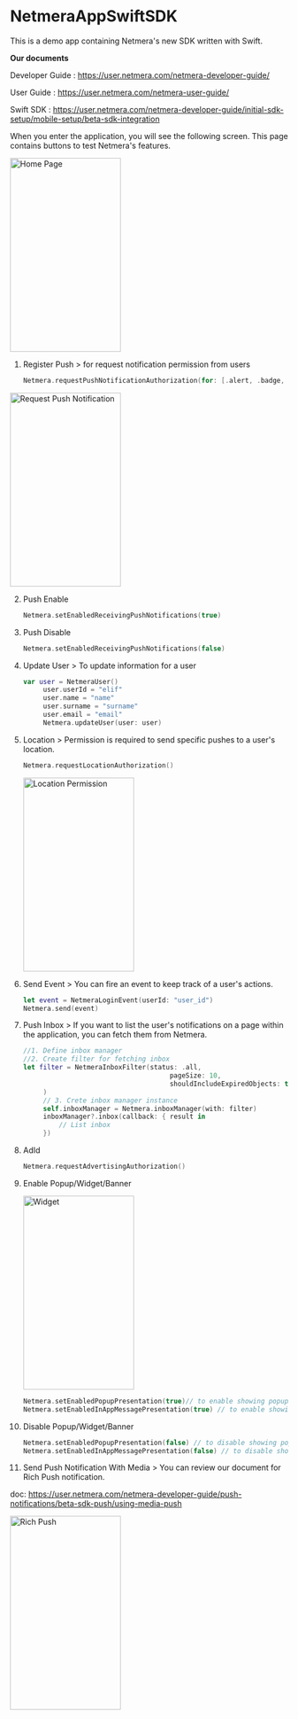 # NetmeraAppSwiftSDK

This is a demo app containing Netmera's new SDK written with Swift.

**Our documents**

Developer Guide : https://user.netmera.com/netmera-developer-guide/

User Guide : https://user.netmera.com/netmera-user-guide/

Swift SDK : https://user.netmera.com/netmera-developer-guide/initial-sdk-setup/mobile-setup/beta-sdk-integration


When you enter the application, you will see the following screen. This page contains buttons to test Netmera's features.

<img src="https://github.com/elifyrktrk/NetmeraAppSwiftSDK/assets/36786466/16c14d5e-4b89-49dc-9fba-c2ae15a8663a" alt="Home Page" width="200" height="350">

1. Register Push > for request notification permission from users
   ```swift
   Netmera.requestPushNotificationAuthorization(for: [.alert, .badge, .sound])
<img src="https://github.com/elifyrktrk/NetmeraAppSwiftSDK/assets/36786466/8a19159f-b2af-4c37-abc2-4415d199cac0" alt="Request Push Notification" width="200" height="350">

2. Push Enable 
   ```swift
   Netmera.setEnabledReceivingPushNotifications(true)

3. Push Disable
   ```swift
   Netmera.setEnabledReceivingPushNotifications(false)

4. Update User > To update information for a user
   ```swift
   var user = NetmeraUser()
        user.userId = "elif"
        user.name = "name"
        user.surname = "surname"
        user.email = "email"
        Netmera.updateUser(user: user)

5. Location > Permission is required to send specific pushes to a user's location.
   ```swift
   Netmera.requestLocationAuthorization()
   ```
   <img src="https://github.com/elifyrktrk/NetmeraAppSwiftSDK/assets/36786466/b48e8426-2d2b-425f-baee-052136c2e359" alt="Location Permission" width="200" height="350">

6. Send Event > You can fire an event to keep track of a user's actions.
   ```swift
   let event = NetmeraLoginEvent(userId: "user_id")
   Netmera.send(event)

7. Push Inbox > If you want to list the user's notifications on a page within the application, you can fetch them from Netmera.
   ```swift
   //1. Define inbox manager
   //2. Create filter for fetching inbox
   let filter = NetmeraInboxFilter(status: .all,
                                        pageSize: 10,
                                        shouldIncludeExpiredObjects: true                                
        )
        // 3. Crete inbox manager instance
        self.inboxManager = Netmera.inboxManager(with: filter)
        inboxManager?.inbox(callback: { result in
            // List inbox
        })

8. AdId 
   ```swift
   Netmera.requestAdvertisingAuthorization()

9. Enable Popup/Widget/Banner
    
   <img src="https://github.com/elifyrktrk/NetmeraAppSwiftSDK/assets/36786466/62b07616-9202-465c-b31d-f6299ba75f4f"
 alt="Widget" width="200" height="350">
 
   ```swift
   Netmera.setEnabledPopupPresentation(true)// to enable showing popup and widget push
   Netmera.setEnabledInAppMessagePresentation(true) // to enable showing banner push
   
10. Disable Popup/Widget/Banner
    
    ```swift
    Netmera.setEnabledPopupPresentation(false) // to disable showing popup and widget push
    Netmera.setEnabledInAppMessagePresentation(false) // to disable showing banner push

11. Send Push Notification With Media > You can review our document for Rich Push notification.

doc: https://user.netmera.com/netmera-developer-guide/push-notifications/beta-sdk-push/using-media-push

<img src="https://github.com/elifyrktrk/NetmeraAppSwiftSDK/assets/36786466/22537546-2463-491c-9543-88b0d290c38e"
 alt="Rich Push" width="200" height="350">
